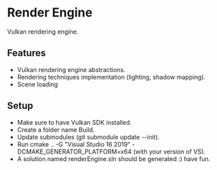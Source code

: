 # Render Engine

Vulkan rendering engine.

## Features

- Vulkan rendering engine abstractions.
- Rendering techniques implementation (lighting, shadow mapping).
- Scene loading

## Setup

- Make sure to have Vulkan SDK installed.
- Create a folder name Build.
- Update submodules (git submodule update --init).
- Run cmake .. -G "Visual Studio 16 2019" -DCMAKE_GENERATOR_PLATFORM=x64 (with your version of VS).
- A solution named renderEngine.sln should be generated :) have fun.
